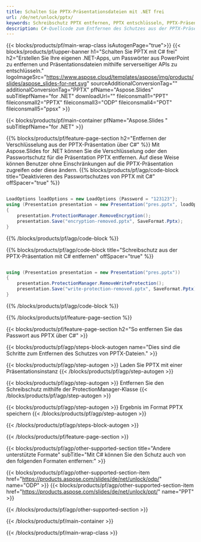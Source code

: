 ```yaml
---
title: Schalten Sie PPTX-Präsentationsdateien mit .NET frei
url: /de/net/unlock/pptx/
keywords: Schreibschutz PPTX entfernen, PPTX entschlüsseln, PPTX-Präsentation entsperren, PPTX-Schutz aufheben
description: C#-Quellcode zum Entfernen des Schutzes aus der PPTX-Präsentation.
---
```


{{< blocks/products/pf/main-wrap-class isAutogenPage="true">}}
{{< blocks/products/pf/upper-banner h1="Schalten Sie PPTX mit C# frei" h2="Erstellen Sie Ihre eigenen .NET-Apps, um Passwörter aus PowerPoint zu entfernen und Präsentationsdateien mithilfe serverseitiger APIs zu entschlüsseln." logoImageSrc="https://www.aspose.cloud/templates/aspose/img/products/slides/aspose_slides-for-net.svg" sourceAdditionalConversionTag="" additionalConversionTag="PPTX" pfName="Aspose.Slides" subTitlepfName="for .NET" downloadUrl="" fileiconsmall1="PPT" fileiconsmall2="PPTX" fileiconsmall3="ODP" fileiconsmall4="POT" fileiconsmall5="ppsx" >}}

{{< blocks/products/pf/main-container pfName="Aspose.Slides " subTitlepfName="for .NET" >}}

{{% blocks/products/pf/feature-page-section  h2="Entfernen der Verschlüsselung aus der PPTX-Präsentation über C#" %}}
Mit Aspose.Slides for .NET können Sie die Verschlüsselung oder den Passwortschutz für die Präsentation PPTX entfernen. Auf diese Weise können Benutzer ohne Einschränkungen auf die PPTX-Präsentation zugreifen oder diese ändern.
{{% blocks/products/pf/agp/code-block title="Deaktivieren des Passwortschutzes von PPTX mit C#" offSpacer="true" %}}

```cs

LoadOptions loadOptions = new LoadOptions {Password = "123123"};
using (Presentation presentation = new Presentation("pres.pptx", loadOptions))
{
    presentation.ProtectionManager.RemoveEncryption();
    presentation.Save("encryption-removed.pptx", SaveFormat.Pptx);
}
```

{{% /blocks/products/pf/agp/code-block %}}

{{% blocks/products/pf/agp/code-block title="Schreibschutz aus der PPTX-Präsentation mit C# entfernen" offSpacer="true" %}}

```cs

using (Presentation presentation = new Presentation("pres.pptx"))
{
    presentation.ProtectionManager.RemoveWriteProtection();
    presentation.Save("write-protection-removed.pptx", SaveFormat.Pptx);
}
```

{{% /blocks/products/pf/agp/code-block %}}

{{% /blocks/products/pf/feature-page-section %}}

{{< blocks/products/pf/feature-page-section  h2="So entfernen Sie das Passwort aus PPTX über C#" >}}

{{< blocks/products/pf/agp/steps-block-autogen name="Dies sind die Schritte zum Entfernen des Schutzes von PPTX-Dateien." >}}

{{< blocks/products/pf/agp/step-autogen >}}
Laden Sie PPTX mit einer Präsentationsinstanz
{{< /blocks/products/pf/agp/step-autogen >}}

{{< blocks/products/pf/agp/step-autogen >}}
Entfernen Sie den Schreibschutz mithilfe der ProtectionManager-Klasse
{{< /blocks/products/pf/agp/step-autogen >}}

{{< blocks/products/pf/agp/step-autogen >}}
Ergebnis im Format PPTX speichern
{{< /blocks/products/pf/agp/step-autogen >}}

{{< /blocks/products/pf/agp/steps-block-autogen >}}

{{< /blocks/products/pf/feature-page-section >}}

{{< blocks/products/pf/agp/other-supported-section title="Andere unterstützte Formate" subTitle="Mit C# können Sie den Schutz auch von den folgenden Formaten entfernen:" >}}

{{< blocks/products/pf/agp/other-supported-section-item href="https://products.aspose.com/slides/de/net/unlock/odp/" name="ODP" >}}
{{< blocks/products/pf/agp/other-supported-section-item href="https://products.aspose.com/slides/de/net/unlock/ppt/" name="PPT" >}}


{{< /blocks/products/pf/agp/other-supported-section >}}

{{< /blocks/products/pf/main-container >}}
    
{{< /blocks/products/pf/main-wrap-class >}}